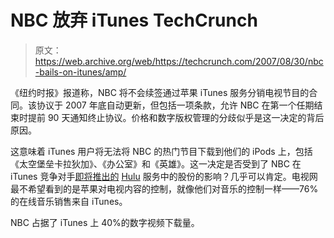 # NBC 放弃 iTunes TechCrunch

> 原文：<https://web.archive.org/web/https://techcrunch.com/2007/08/30/nbc-bails-on-itunes/amp/>

《纽约时报》报道称，NBC 将不会续签通过苹果 iTunes 服务分销电视节目的合同。该协议于 2007 年底自动更新，但包括一项条款，允许 NBC 在第一个任期结束时提前 90 天通知终止协议。价格和数字版权管理的分歧似乎是这一决定的背后原因。

这意味着 iTunes 用户将无法将 NBC 的热门节目下载到他们的 iPods 上，包括《太空堡垒卡拉狄加》、《办公室》和《英雄》。这一决定是否受到了 NBC 在 iTunes 竞争对手[即将推出的](https://web.archive.org/web/20230126123958/http://techcrunch.com/2007/08/29/clown-co-gets-website-and-new-name-hulu/) [Hulu](https://web.archive.org/web/20230126123958/http://www.crunchbase.com/company/hulu) 服务中的股份的影响？几乎可以肯定。电视网最不希望看到的是苹果对电视内容的控制，就像他们对音乐的控制一样——76%的在线音乐销售来自 iTunes。

NBC 占据了 iTunes 上 40%的数字视频下载量。

<amp-analytics data-credentials="include" class="i-amphtml-layout-fixed i-amphtml-layout-size-defined" i-amphtml-layout="fixed"></amp-analytics>